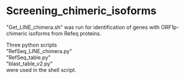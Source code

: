 # Screening_chimeric_isoforms
"Get_LINE_chimera.sh" was run for identification of genes with ORF1p-chimeric isoforms from Refeq proteins. 

Three python scripts  
"RefSeq_LINE_chimera.py"   
"RefSeq_table.py"  
"blast_table_v2.py"  
were used in the shell script.

